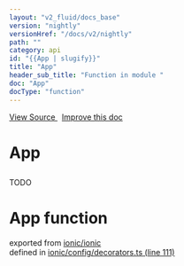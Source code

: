 ```yaml
---
layout: "v2_fluid/docs_base"
version: "nightly"
versionHref: "/docs/v2/nightly"
path: ""
category: api
id: "{{App | slugify}}"
title: "App"
header_sub_title: "Function in module "
doc: "App"
docType: "function"
---
```



<div class="improve-docs">
  <a href='http://github.com/driftyco/ionic2/tree/master/ionic/config/decorators.ts#L110'>
    View Source
  </a>
  &nbsp;
  <a href='http://github.com/driftyco/ionic2/edit/master/ionic/config/decorators.ts#L110'>
    Improve this doc
  </a>
</div>




<h1 class="api-title">

  App



</h1>





<p>TODO</p>


<h1 class="class export">App <span class="type">function</span></h1>
<p class="module">exported from <a href='undefined'>ionic/ionic</a><br/>
defined in <a href="https://github.com/driftyco/ionic2/tree/master/ionic/config/decorators.ts#L111-L144">ionic/config/decorators.ts (line 111)</a>
</p>

